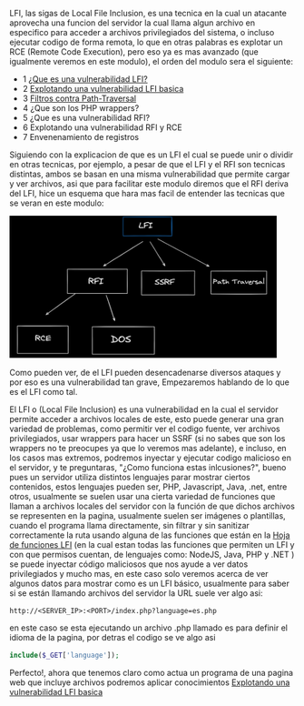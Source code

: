 LFI, las sigas de Local File Inclusion, es una tecnica en la cual un atacante aprovecha una funcion del servidor la cual llama algun archivo en especifico para acceder a archivos privilegiados del sistema, o incluso ejecutar codigo de forma remota, lo que en otras palabras es explotar un RCE (Remote Code Execution), pero eso ya es mas avanzado (que igualmente veremos en este modulo), el orden del modulo sera el siguiente: 

- 1 [¿Que es una vulnerabilidad LFI?](/Explotación/LFI/Que_es_una_vulnerabilidad_LFI.md)
- 2 [Explotando una vulnerabilidad LFI basica](/Explotación/LFI/2-Explotando_una_vulnerabilidad_LFI_basica.md)
- 3 [Filtros contra Path-Traversal](/Explotacion/LFI/3-Filtros_contra_Path-Traversal.md)
- 4 ¿Que son los PHP wrappers?
- 5 ¿Que es una vulnerabilidad RFI?
- 6 Explotando una vulnerabilidad RFI y RCE
- 7 Envenenamiento de registros

Siguiendo con la explicacion de que es un LFI el cual se puede unir o dividir en otras tecnicas, por ejemplo, a pesar de que el LFI y el RFI son tecnicas distintas, ambos se basan en una misma vulnerabilidad que permite cargar y ver archivos, asi que para facilitar este modulo diremos que el RFI deriva del LFI, hice un esquema que hara mas facil de entender las tecnicas que se veran en este modulo: 

<img src="/Z-Imagenes/diagramafli1.png" height="250" weigth="500" />

Como pueden ver, de el LFI pueden desencadenarse diversos ataques y por eso es una vulnerabilidad tan grave, Empezaremos hablando de lo que es el LFI como tal.

El LFI o (Local File Inclusion) es una vulnerabilidad en la cual el servidor permite acceder a archivos locales de este, esto puede generar una gran variedad de problemas, como permitir ver el codigo fuente, ver archivos privilegiados, usar wrappers para hacer un SSRF (si no sabes que son los wrappers no te preocupes ya que lo veremos mas adelante), e incluso, en  los casos mas extremos, podremos inyectar y ejecutar codigo malicioso en el servidor, y te preguntaras, "¿Como funciona estas inlcusiones?", bueno pues un servidor utiliza distintos lenguajes parar mostrar ciertos contenidos, estos lenguajes pueden ser, PHP, Javascript, Java, .net, entre otros, usualmente se suelen usar una cierta variedad de funciones que llaman a archivos locales del servidor con la función de que dichos archivos se representen en la pagina, usualmente suelen ser imágenes o plantillas, cuando el programa llama directamente, sin filtrar y sin sanitizar correctamente la ruta usando alguna de las funciones que están en la [Hoja de funciones LFI](/Explotación/LFI/Hoja_de_funciones_LFI.md) (en la cual estan todas las funciones que permiten un LFI y con que permisos cuentan, de lenguajes como: NodeJS, Java, PHP y .NET ) se puede inyectar código maliciosos que nos ayude a ver datos privilegiados y mucho mas, en este caso solo veremos acerca de ver algunos datos para mostrar como es un LFI básico, usualmente para saber si se están llamando archivos del servidor la URL suele ver algo asi:

	http://<SERVER_IP>:<PORT>/index.php?language=es.php

en este caso se esta ejecutando un archivo .php llamado es para definir el idioma de la pagina, por detras el codigo se ve algo asi 

```php
include($_GET['language']);
```
Perfecto!, ahora que tenemos claro como actua un programa de una pagina web que incluye archivos podremos aplicar conocimientos [Explotando una vulnerabilidad LFI basica](/Explotación/LFI/2-Explotando_una_vulnerabilidad_LFI_basica.md)
